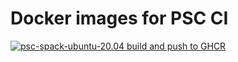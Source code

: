 # Docker images for PSC CI

[![psc-spack-ubuntu-20.04 build and push to GHCR](https://github.com/germasch/docker-psc/actions/workflows/build-docker-spack-ubuntu-20.04.yml/badge.svg)](https://github.com/germasch/docker-psc/actions/workflows/build-docker-spack-ubuntu-20.04.yml)
